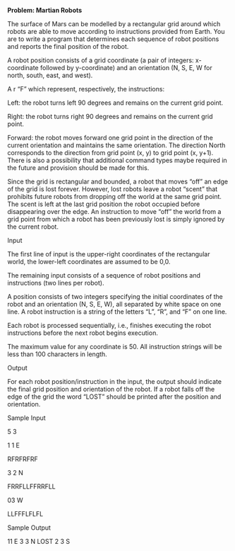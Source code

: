 <strong>Problem: Martian Robots </strong>

The surface of Mars can be modelled by a rectangular grid around which robots are able to move according to instructions provided from Earth. You are to write a program that determines each sequence of robot positions and reports the final position of the robot. 

A robot position consists of a grid coordinate (a pair of integers: x-coordinate followed by y-coordinate) and an orientation (N, S, E, W for north, south, east, and west). 

A r “F” which represent, respectively, the instructions: 

Left: the robot turns left 90 degrees and remains on the current grid point. 

Right: the robot turns right 90 degrees and remains on the current grid point. 

Forward: the robot moves forward one grid point in the direction of the current orientation and maintains the same orientation. The direction North corresponds to the direction from grid point (x, y) to grid point (x, y+1). There is also a possibility that additional command types maybe required in the future and provision should be made for this. 

Since the grid is rectangular and bounded, a robot that moves “off” an edge of the grid is lost forever. However, lost robots leave a robot “scent” that prohibits future robots from dropping off the world at the same grid point. The scent is left at the last grid position the robot occupied before disappearing over the edge. An instruction to move “off” the world from a grid point from which a robot has been previously lost is simply ignored by the current robot. 

 

 

 

 

 

 

Input 

The first line of input is the upper-right coordinates of the rectangular world, the lower-left coordinates are assumed to be 0,0. 

The remaining input consists of a sequence of robot positions and instructions (two lines per robot). 

A position consists of two integers specifying the initial coordinates of the robot and an orientation (N, S, E, W), all separated by white space on one line. A robot instruction is a string of the letters “L”, “R”, and “F” on one line. 

Each robot is processed sequentially, i.e., finishes executing the robot instructions before the next robot begins execution. 

The maximum value for any coordinate is 50. All instruction strings will be less than 100 characters in length. 

 

Output 

For each robot position/instruction in the input, the output should indicate the final grid position and orientation of the robot. If a robot falls off the edge of the grid the word “LOST” should be printed after the position and orientation. 

 

Sample Input 

5 3 

1 1 E 

RFRFRFRF 

3 2 N 

FRRFLLFFRRFLL 

03 W 

LLFFFLFLFL 

 

Sample Output 

11 E 
3 3 N LOST 
2 3 S 
